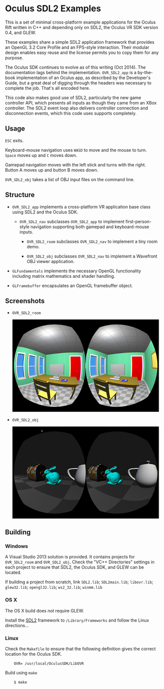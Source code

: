 # Oculus SDL2 Examples

This is a set of minimal cross-platform example applications for the Oculus Rift written in C++ and depending only on SDL2, the Oculus VR SDK version 0.4, and GLEW.

These examples share a simple SDL2 application framework that provides an OpenGL 3.2 Core Profile and an FPS-style interaction. Their modular design enables easy reuse and the license permits you to copy them for any purpose.

The Oculus SDK continues to evolve as of this writing (Oct 2014). The documentation lags behind the implementation. `OVR_SDL2_app` is a by-the-book implementation of an Oculus app, as described by the Developer's Guide, but a great deal of digging through the headers was necessary to complete the job. That's all encoded here.

This code also makes good use of SDL2, particularly the new game controller API, which presents all inputs as though they came from an XBox controller. The SDL2 event loop also delivers controller connection and disconnection events, which this code uses supports completely.

## Usage

`ESC` exits.

Keyboard-mouse navigation uses `WASD` to move and the mouse to turn. `Space` moves up and `C` moves down.

Gamepad navigation moves with the left stick and turns with the right. Button A moves up and button B moves down.

`OVR_SDL2_obj` takes a list of OBJ input files on the command line.

## Structure

- `OVR_SDL2_app` implements a cross-platform VR application base class using SDL2 and the Oculus SDK.

	- `OVR_SDL2_nav` subclasses `OVR_SDL2_app` to implement first-person-style navigation supporting both gamepad and keyboard-mouse inputs.

		- `OVR_SDL2_room` subclasses `OVR_SDL2_nav` to implement a tiny room demo.

		- `OVR_SDL2_obj` subclasses `OVR_SDL2_nav` to implement a Wavefront OBJ viewer application.

- `GLFundamentals` implements the necessary OpenGL functionality including matrix mathematics and shader handling.

- `GLFramebuffer` encapsulates an OpenGL framebuffer object.

## Screenshots

- `OVR_SDL2_room`

	![](etc/OVR_SDL2_room.jpg)

- `OVR_SDL2_obj`

	![](etc/OVR_SDL2_obj.jpg)

## Building

### Windows

A Visual Studio 2013 solution is provided. It contains projects for `OVR_SDL2_room` and `OVR_SDL2_obj`. Check the "VC++ Directories" settings in each project to ensure that SDL2, the Oculus SDK, and GLEW can be located.

If building a project from scratch, link `SDL2.lib`; `SDL2main.lib`; `libovr.lib`; `glew32.lib`; `opengl32.lib`; `ws2_32.lib`; `winmm.lib`

### OS X

The OS X build does *not* require GLEW.

Install the [SDL2](http://libsdl.org/download-2.0.php) framework to `/Library/Frameworks` and follow the Linux directions...

### Linux

Check the `Makefile` to ensure that the following definition gives the correct location for the Oculus SDK.

		OVR= /usr/local/OculusSDK/LibOVR

Build using `make`

		$ make

